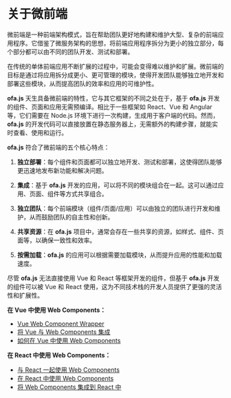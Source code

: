 # 关于微前端

微前端是一种前端架构模式，旨在帮助团队更好地构建和维护大型、复杂的前端应用程序。它借鉴了微服务架构的思想，将前端应用程序拆分为更小的独立部分，每个部分都可以由不同的团队开发、测试和部署。

在传统的单体前端应用不断扩展的过程中，可能会变得难以维护和扩展。微前端的目标是通过将应用拆分成更小、更可管理的模块，使得开发团队能够独立地开发和部署这些模块，从而提高团队的效率和应用的可维护性。

**ofa.js** 天生具备微前端的特性，它与其它框架的不同之处在于，基于 **ofa.js** 开发的组件、页面和应用无需预编译。相比于一些框架如 React、Vue 和 Angular 等，它们需要在 Node.js 环境下进行一次构建，生成用于客户端的代码。然而，**ofa.js** 的开发代码可以直接放置在静态服务器上，无需额外的构建步骤，就能实时查看、使用和运行。

**ofa.js** 符合了微前端的五个核心特点：

1. **独立部署**：每个组件和页面都可以独立地开发、测试和部署，这使得团队能够更迅速地发布新功能和解决问题。

2. **集成**：基于 **ofa.js** 开发的应用，可以将不同的模块组合在一起。这可以通过应用、页面、组件等方式共享组合。

3. **独立团队**：每个前端模块（组件/页面/应用）可以由独立的团队进行开发和维护，从而鼓励团队的自主性和创新。

4. **共享资源**：在 **ofa.js** 项目中，通常会存在一些共享的资源，如样式、组件、页面等，以确保一致性和效率。

5. **按需加载**：**ofa.js** 的应用可以根据需要加载模块，从而提升应用的性能和加载速度。

尽管 **ofa.js** 无法直接使用 Vue 和 React 等框架开发的组件，但基于 **ofa.js** 开发的组件可以被 Vue 和 React 使用，这为不同技术栈的开发人员提供了更强的灵活性和扩展性。

**在 Vue 中使用 Web Components：**
- [Vue Web Component Wrapper](https://github.com/vuejs/vue-web-component-wrapper)
- [将 Vue 与 Web Components 集成](https://vuejs.org/v2/cookbook/packaging-sfc-for-npm.html#Using-with-vue-custom-element)
- [如何在 Vue 中使用 Web Components](https://www.robinwieruch.de/vue-web-components)

**在 React 中使用 Web Components：**
- [与 React 一起使用 Web Components](https://reactjs.org/docs/web-components.html)
- [在 React 中使用 Web Components](https://alligator.io/react/using-web-components-in-react/)
- [将 Web Components 集成到 React 中](https://blog.bitsrc.io/integrating-web-components-in-react-17a52a6a28e4)